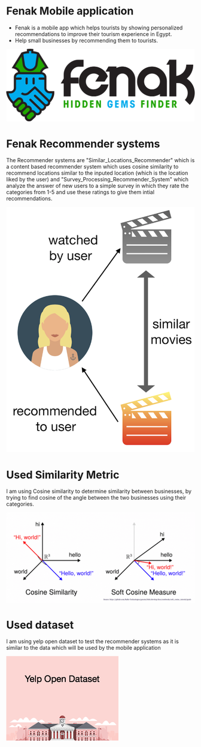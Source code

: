 # Fenak Mobile application

- Fenak is a mobile app which helps tourists by showing personalized recommendations to improve their tourism experience in Egypt.
- Help small businesses by recommending them to tourists.

![alt text](https://github.com/AbdelhameedEmad/Recommender-systems-of-Fenak/blob/master/Images/Fenak.png)

# Fenak Recommender systems

The Recommender systems are "Similar_Locations_Recommender" which is a content based recommender system which uses cosine similarity to recommend locations similar to the inputed location (which is the location liked by the user) and "Survey_Processing_Recommender_System" which analyze the answer of new users to a simple survey in which they rate the categories from 1-5 and use these ratings to give them intial recommendations.

![alt text](https://github.com/AbdelhameedEmad/Recommender-systems-of-Fenak/blob/master/Images/Content%20based%20recommender.png)

# Used Similarity Metric

I am using Cosine similarity to determine similarity between businesses, by trying to find cosine of the angle between the two businesses using their categories.

![alt text](https://github.com/AbdelhameedEmad/Recommender-systems-of-Fenak/blob/master/Images/soft-cosine.png)

# Used dataset

I am using yelp open dataset to test the recommender systems as it is similar to the data which will be used by the mobile application

![alt text](https://github.com/AbdelhameedEmad/Recommender-systems-of-Fenak/blob/master/Images/yelp-open-dataset.png)
